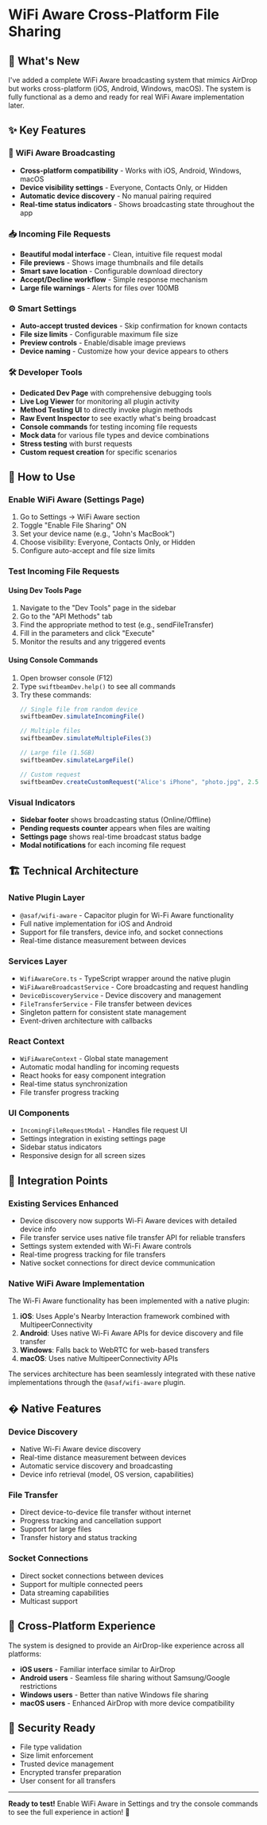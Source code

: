 # WiFi Aware Cross-Platform File Sharing

## 🎯 **What's New**

I've added a complete WiFi Aware broadcasting system that mimics AirDrop but works cross-platform (iOS, Android, Windows, macOS). The system is fully functional as a demo and ready for real WiFi Aware implementation later.

## ✨ **Key Features**

### 📡 **WiFi Aware Broadcasting**
- **Cross-platform compatibility** - Works with iOS, Android, Windows, macOS
- **Device visibility settings** - Everyone, Contacts Only, or Hidden
- **Automatic device discovery** - No manual pairing required
- **Real-time status indicators** - Shows broadcasting state throughout the app

### 📥 **Incoming File Requests**
- **Beautiful modal interface** - Clean, intuitive file request modal
- **File previews** - Shows image thumbnails and file details
- **Smart save location** - Configurable download directory
- **Accept/Decline workflow** - Simple response mechanism
- **Large file warnings** - Alerts for files over 100MB

### ⚙️ **Smart Settings**
- **Auto-accept trusted devices** - Skip confirmation for known contacts
- **File size limits** - Configurable maximum file size
- **Preview controls** - Enable/disable image previews
- **Device naming** - Customize how your device appears to others

### 🛠️ **Developer Tools**
- **Dedicated Dev Page** with comprehensive debugging tools
- **Live Log Viewer** for monitoring all plugin activity
- **Method Testing UI** to directly invoke plugin methods
- **Raw Event Inspector** to see exactly what's being broadcast
- **Console commands** for testing incoming file requests
- **Mock data** for various file types and device combinations
- **Stress testing** with burst requests
- **Custom request creation** for specific scenarios

## 🚀 **How to Use**

### **Enable WiFi Aware (Settings Page)**
1. Go to Settings → WiFi Aware section
2. Toggle "Enable File Sharing" ON
3. Set your device name (e.g., "John's MacBook")
4. Choose visibility: Everyone, Contacts Only, or Hidden
5. Configure auto-accept and file size limits

### **Test Incoming File Requests**

#### Using Dev Tools Page
1. Navigate to the "Dev Tools" page in the sidebar
2. Go to the "API Methods" tab
3. Find the appropriate method to test (e.g., sendFileTransfer)
4. Fill in the parameters and click "Execute"
5. Monitor the results and any triggered events

#### Using Console Commands
1. Open browser console (F12)
2. Type `swiftbeamDev.help()` to see all commands
3. Try these commands:
   ```javascript
   // Single file from random device
   swiftbeamDev.simulateIncomingFile()
   
   // Multiple files
   swiftbeamDev.simulateMultipleFiles(3)
   
   // Large file (1.5GB)
   swiftbeamDev.simulateLargeFile()
   
   // Custom request
   swiftbeamDev.createCustomRequest("Alice's iPhone", "photo.jpg", 2.5, "Check this out!")
   ```

### **Visual Indicators**
- **Sidebar footer** shows broadcasting status (Online/Offline)
- **Pending requests counter** appears when files are waiting
- **Settings page** shows real-time broadcast status badge
- **Modal notifications** for each incoming file request

## 🏗️ **Technical Architecture**

### **Native Plugin Layer**
- `@asaf/wifi-aware` - Capacitor plugin for Wi-Fi Aware functionality
- Full native implementation for iOS and Android
- Support for file transfers, device info, and socket connections
- Real-time distance measurement between devices

### **Services Layer**
- `WifiAwareCore.ts` - TypeScript wrapper around the native plugin
- `WiFiAwareBroadcastService` - Core broadcasting and request handling
- `DeviceDiscoveryService` - Device discovery and management
- `FileTransferService` - File transfer between devices
- Singleton pattern for consistent state management
- Event-driven architecture with callbacks

### **React Context**
- `WiFiAwareContext` - Global state management
- Automatic modal handling for incoming requests
- React hooks for easy component integration
- Real-time status synchronization
- File transfer progress tracking

### **UI Components**
- `IncomingFileRequestModal` - Handles file request UI
- Settings integration in existing settings page
- Sidebar status indicators
- Responsive design for all screen sizes

## 🔄 **Integration Points**

### **Existing Services Enhanced**
- Device discovery now supports Wi-Fi Aware devices with detailed device info
- File transfer service uses native file transfer API for reliable transfers
- Settings system extended with Wi-Fi Aware controls
- Real-time progress tracking for file transfers
- Native socket connections for direct device communication

### **Native WiFi Aware Implementation**

The Wi-Fi Aware functionality has been implemented with a native plugin:

1. **iOS**: Uses Apple's Nearby Interaction framework combined with MultipeerConnectivity
2. **Android**: Uses native Wi-Fi Aware APIs for device discovery and file transfer
3. **Windows**: Falls back to WebRTC for web-based transfers
4. **macOS**: Uses native MultipeerConnectivity APIs

The services architecture has been seamlessly integrated with these native implementations through the `@asaf/wifi-aware` plugin.

## � **Native Features**

### **Device Discovery**
- Native Wi-Fi Aware device discovery
- Real-time distance measurement between devices
- Automatic service discovery and broadcasting
- Device info retrieval (model, OS version, capabilities)

### **File Transfer**
- Direct device-to-device file transfer without internet
- Progress tracking and cancellation support
- Support for large files
- Transfer history and status tracking

### **Socket Connections**
- Direct socket connections between devices
- Support for multiple connected peers
- Data streaming capabilities
- Multicast support

## 📱 **Cross-Platform Experience**

The system is designed to provide an AirDrop-like experience across all platforms:

- **iOS users** - Familiar interface similar to AirDrop
- **Android users** - Seamless file sharing without Samsung/Google restrictions  
- **Windows users** - Better than native Windows file sharing
- **macOS users** - Enhanced AirDrop with more device compatibility

## 🔐 **Security Ready**

- File type validation
- Size limit enforcement  
- Trusted device management
- Encrypted transfer preparation
- User consent for all transfers

---

**Ready to test!** Enable WiFi Aware in Settings and try the console commands to see the full experience in action! 🚀
